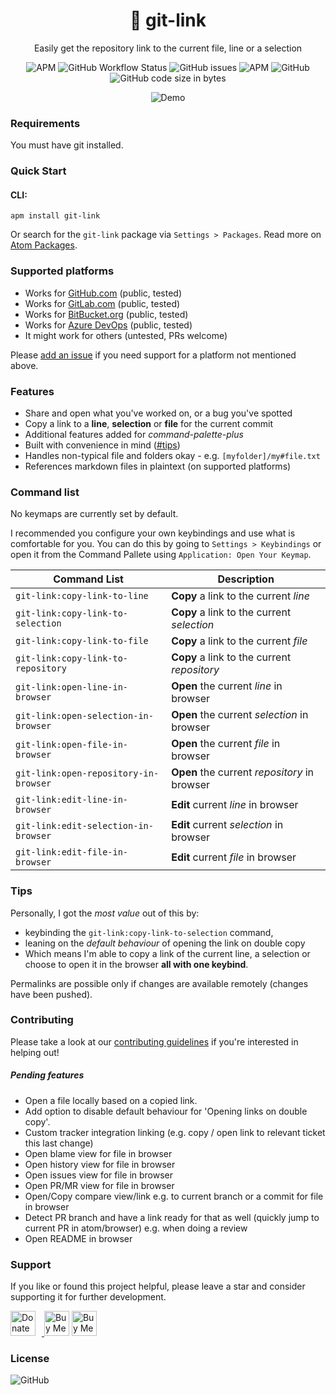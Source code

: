 <h1 align="center">
    🔗 git-link
</h1>
<p align="center">Easily get the repository link to the current file, line or a selection</p>
<p align="center">
    <img alt="APM" src="https://img.shields.io/apm/v/git-link">
    <img alt="GitHub Workflow Status" src="https://img.shields.io/github/workflow/status/keevan/git-link/ci">
    <img alt="GitHub issues" src="https://img.shields.io/github/issues/keevan/git-link">
    <img alt="APM" src="https://img.shields.io/apm/dm/git-link">
    <img alt="GitHub" src="https://img.shields.io/github/license/keevan/git-link">
    <img alt="GitHub code size in bytes" src="https://img.shields.io/github/languages/code-size/keevan/git-link">
</p>

<p align="center">
    <img alt="Demo" src="https://user-images.githubusercontent.com/9924643/154916523-11bd9c0c-b68f-4df8-a022-237e90f69982.gif">
</p>

### Requirements

You must have git installed.

### Quick Start

#### CLI:
```
apm install git-link
```
Or search for the `git-link` package via `Settings > Packages`. Read more on [Atom Packages](https://flight-manual.atom.io/using-atom/sections/atom-packages/).

### Supported platforms

- Works for [GitHub.com](https://github.com) (public, tested)
- Works for [GitLab.com](https://gitlab.com) (public, tested)
- Works for [BitBucket.org](https://bitbucket.org) (public, tested)
- Works for [Azure DevOps](https://dev.azure.com) (public, tested)
- It might work for others (untested, PRs welcome)

Please [add an issue](https://github.com/keevan/git-link/issues) if you need support for a platform not mentioned above.

### Features

- Share and open what you've worked on, or a bug you've spotted
- Copy a link to a __line__, __selection__ or __file__ for the current commit
- Additional features added for _command-palette-plus_
- Built with convenience in mind ([#tips](#Tips))
- Handles non-typical file and folders okay - e.g. `[myfolder]/my#file.txt`
- References markdown files in plaintext (on supported platforms)

### Command list
No keymaps are currently set by default.

I recommended you configure your own keybindings and use what is comfortable for you. You can do this by going to `Settings > Keybindings` or open it from the Command Pallete using `Application: Open Your Keymap`.

Command List                         | Description
-------------------------------------|-------------
`git-link:copy-link-to-line`         | __Copy__ a link to the current _line_
`git-link:copy-link-to-selection`    | __Copy__ a link to the current _selection_
`git-link:copy-link-to-file`         | __Copy__ a link to the current _file_
`git-link:copy-link-to-repository`   | __Copy__ a link to the current _repository_
`git-link:open-line-in-browser`      | __Open__ the current _line_ in browser
`git-link:open-selection-in-browser` | __Open__ the current _selection_ in browser
`git-link:open-file-in-browser`      | __Open__ the current _file_ in browser
`git-link:open-repository-in-browser`| __Open__ the current _repository_ in browser
`git-link:edit-line-in-browser`      | __Edit__ current _line_ in browser
`git-link:edit-selection-in-browser` | __Edit__ current _selection_ in browser
`git-link:edit-file-in-browser`      | __Edit__ current _file_ in browser


### Tips

Personally, I got the _most value_ out of this by:
- keybinding the `git-link:copy-link-to-selection` command,
- leaning on the _default behaviour_ of opening the link on double copy
- Which means I'm able to copy a link of the current line, a selection or choose to open it in the browser __all with one keybind__.

Permalinks are possible only if changes are available remotely (changes have been pushed).

### Contributing
Please take a look at our [contributing guidelines](./.github/CONTRIBUTING.md) if you're interested in helping out!

##### Pending features
- Open a file locally based on a copied link.
- Add option to disable default behaviour for 'Opening links on double copy'.
- Custom tracker integration linking (e.g. copy / open link to relevant ticket this last change)
- Open blame view for file in browser
- Open history view for file in browser
- Open issues view for file in browser
- Open PR/MR view for file in browser
- Open/Copy compare view/link e.g. to current branch or a commit for file in browser
- Detect PR branch and have a link ready for that as well (quickly jump to current PR in atom/browser) e.g. when doing a review
- Open README in browser

### Support

If you like or found this project helpful, please leave a star and consider supporting it for further development.

<a href="https://liberapay.com/kevinpham/donate"><img alt="Donate using Liberapay" src="https://liberapay.com/assets/widgets/donate.svg" style="height: 40px; padding-right: 10px">
<a href="https://www.buymeacoffee.com/keevan" target="_blank"><img src="https://cdn.buymeacoffee.com/buttons/v2/default-yellow.png" alt="Buy Me A Coffee" style="height: 40px !important" ></a>
<a href="https://ko-fi.com/H2H3AFFHJ" target='_blank'><img height='36' style='border:0px;height:40px;' src='https://cdn.ko-fi.com/cdn/kofi1.png?v=3' border='0' alt='Buy Me a Coffee at ko-fi.com' /></a>

### License

<img alt="GitHub" src="https://img.shields.io/github/license/keevan/git-link?label=License">
